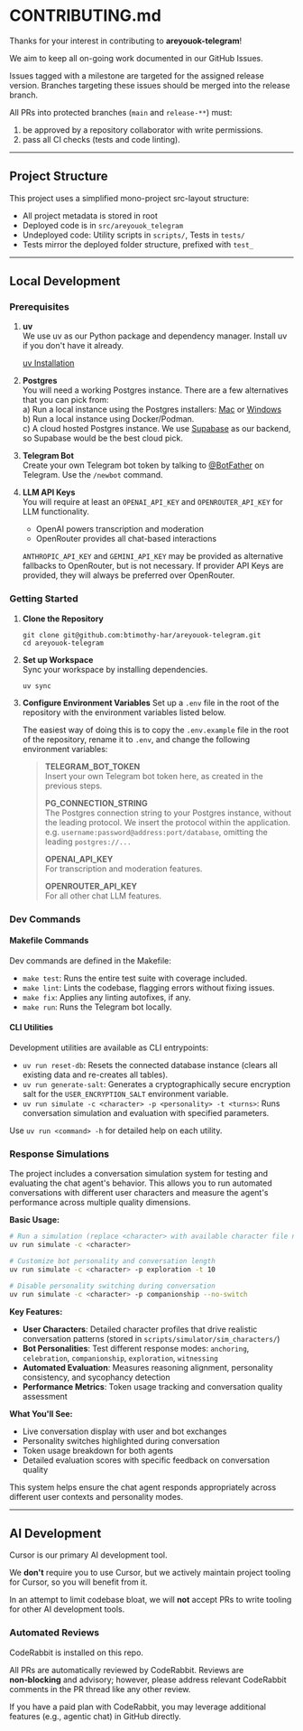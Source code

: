 # CONTRIBUTING.md

Thanks for your interest in contributing to **areyouok-telegram**!

We aim to keep all on-going work documented in our GitHub Issues.

Issues tagged with a milestone are targeted for the assigned release version. Branches targeting these issues should be merged into the release branch.

All PRs into protected branches (`main` and `release-**`) must:
1) be approved by a repository collaborator with write permissions.
2) pass all CI checks (tests and code linting).

---

## Project Structure

This project uses a simplified mono-project src-layout structure:

- All project metadata is stored in root
- Deployed code is in `src/areyouok_telegram`
- Undeployed code: Utility scripts in `scripts/`, Tests in `tests/`
- Tests mirror the deployed folder structure, prefixed with `test_`

---

## Local Development

### Prerequisites

1. **uv**  
   We use uv as our Python package and dependency manager.
   Install uv if you don't have it already.

   [uv Installation](https://docs.astral.sh/uv/getting-started/installation/)

2. **Postgres**<br />
   You will need a working Postgres instance. There are a few alternatives that you can pick from:
   <br />a) Run a local instance using the Postgres installers: [Mac](https://postgresapp.com) or [Windows](https://www.postgresql.org/download/windows/)
   <br />b) Run a local instance using Docker/Podman.
   <br />c) A cloud hosted Postgres instance. We use [Supabase](https://supabase.com/) as our backend, so Supabase would be the best cloud pick.

3. **Telegram Bot**<br />
   Create your own Telegram bot token by talking to [@BotFather](https://t.me/botfather) on Telegram. Use the `/newbot` command.

4. **LLM API Keys**<br />
   You will require at least an `OPENAI_API_KEY` and `OPENROUTER_API_KEY` for LLM functionality.
   - OpenAI powers transcription and moderation
   - OpenRouter provides all chat-based interactions

   `ANTHROPIC_API_KEY` and `GEMINI_API_KEY` may be provided as alternative fallbacks to OpenRouter, but is not necessary.
   If provider API Keys are provided, they will always be preferred over OpenRouter.

### Getting Started

1. **Clone the Repository**  
   ```
   git clone git@github.com:btimothy-har/areyouok-telegram.git
   cd areyouok-telegram
   ```

2. **Set up Workspace**  
   Sync your workspace by installing dependencies.
   ```
   uv sync
   ```

3. **Configure Environment Variables** 
   Set up a `.env` file in the root of the repository with the environment variables listed below.

   The easiest way of doing this is to copy the `.env.example` file in the root of the repository, rename it to `.env`, and change the following environment variables:
   > 
   > **TELEGRAM_BOT_TOKEN**<br />
   Insert your own Telegram bot token here, as created in the previous steps.
   >
   > **PG_CONNECTION_STRING**<br />
   The Postgres connection string to your Postgres instance, without the leading protocol. We insert the protocol within the application.
   e.g. `username:password@address:port/database`, omitting the leading `postgres://...`
   > 
   > **OPENAI_API_KEY**<br />
   For transcription and moderation features.
   > 
   > **OPENROUTER_API_KEY**<br />
   For all other chat LLM features.

### Dev Commands

#### Makefile Commands
Dev commands are defined in the Makefile:

- `make test`: Runs the entire test suite with coverage included.
- `make lint`: Lints the codebase, flagging errors without fixing issues.
- `make fix`: Applies any linting autofixes, if any.
- `make run`: Runs the Telegram bot locally.

#### CLI Utilities
Development utilities are available as CLI entrypoints:

- `uv run reset-db`: Resets the connected database instance (clears all existing data and re-creates all tables).
- `uv run generate-salt`: Generates a cryptographically secure encryption salt for the `USER_ENCRYPTION_SALT` environment variable.
- `uv run simulate -c <character> -p <personality> -t <turns>`: Runs conversation simulation and evaluation with specified parameters.

Use `uv run <command> -h` for detailed help on each utility.

### Response Simulations

The project includes a conversation simulation system for testing and evaluating the chat agent's behavior. This allows you to run automated conversations with different user characters and measure the agent's performance across multiple quality dimensions.

**Basic Usage:**
```bash
# Run a simulation (replace <character> with available character file names)
uv run simulate -c <character>

# Customize bot personality and conversation length
uv run simulate -c <character> -p exploration -t 10

# Disable personality switching during conversation
uv run simulate -c <character> -p companionship --no-switch
```

**Key Features:**
- **User Characters**: Detailed character profiles that drive realistic conversation patterns (stored in `scripts/simulator/sim_characters/`)
- **Bot Personalities**: Test different response modes: `anchoring`, `celebration`, `companionship`, `exploration`, `witnessing`
- **Automated Evaluation**: Measures reasoning alignment, personality consistency, and sycophancy detection
- **Performance Metrics**: Token usage tracking and conversation quality assessment

**What You'll See:**
- Live conversation display with user and bot exchanges
- Personality switches highlighted during conversation
- Token usage breakdown for both agents
- Detailed evaluation scores with specific feedback on conversation quality

This system helps ensure the chat agent responds appropriately across different user contexts and personality modes.

---

## AI Development
Cursor is our primary AI development tool.

We **don't** require you to use Cursor, but we actively maintain project tooling for Cursor, so you will benefit from it.

In an attempt to limit codebase bloat, we will **not** accept PRs to write tooling for other AI development tools.

### Automated Reviews
CodeRabbit is installed on this repo.

All PRs are automatically reviewed by CodeRabbit. Reviews are **non‑blocking** and advisory; however, please address relevant CodeRabbit comments in the PR thread like any other review.

If you have a paid plan with CodeRabbit, you may leverage additional features (e.g., agentic chat) in GitHub directly.

